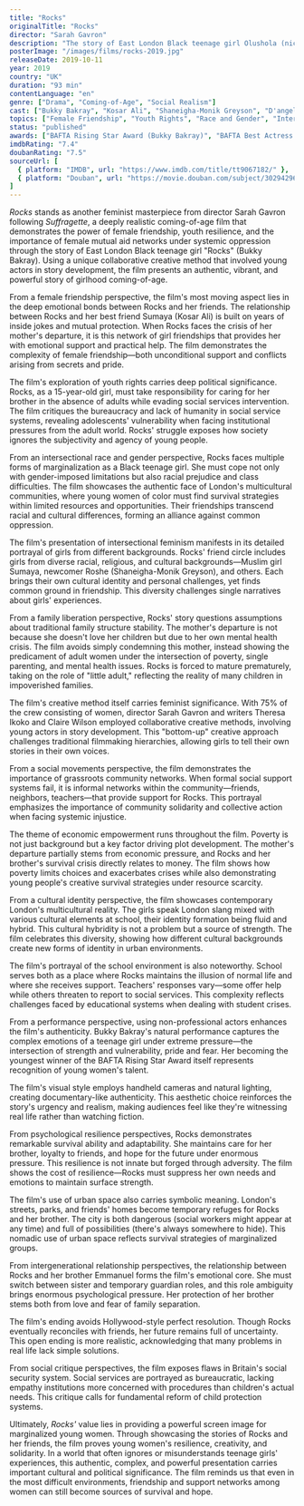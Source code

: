 ```yaml
---
title: "Rocks"
originalTitle: "Rocks"
director: "Sarah Gavron"
description: "The story of East London Black teenage girl Olushola (nicknamed 'Rocks') who must survive independently with her brother Emmanuel after their mother suddenly leaves home, evading social services. This coming-of-age drama showcases deep friendships between girls, urban youth resilience, and the vital role of female mutual aid networks in times of crisis through delicate perspective."
posterImage: "/images/films/rocks-2019.jpg"
releaseDate: 2019-10-11
year: 2019
country: "UK"
duration: "93 min"
contentLanguage: "en"
genre: ["Drama", "Coming-of-Age", "Social Realism"]
cast: ["Bukky Bakray", "Kosar Ali", "Shaneigha-Monik Greyson", "D'angelou Osei Kissiedu", "Ruby Stokes", "Tawheda-Khalil Campbell"]
topics: ["Female Friendship", "Youth Rights", "Race and Gender", "Intersectional Feminism", "Family Liberation", "Social Movements", "Economic Empowerment", "Cultural Identity"]
status: "published"
awards: ["BAFTA Rising Star Award (Bukky Bakray)", "BAFTA Best Actress Nomination", "BAFTA Outstanding British Film Nomination", "London Critics Circle Award British Film of the Year"]
imdbRating: "7.4"
doubanRating: "7.5"
sourceUrl: [
  { platform: "IMDB", url: "https://www.imdb.com/title/tt9067182/" },
  { platform: "Douban", url: "https://movie.douban.com/subject/30294296/" }
]
---
```


*Rocks* stands as another feminist masterpiece from director Sarah Gavron following *Suffragette*, a deeply realistic coming-of-age film that demonstrates the power of female friendship, youth resilience, and the importance of female mutual aid networks under systemic oppression through the story of East London Black teenage girl "Rocks" (Bukky Bakray). Using a unique collaborative creative method that involved young actors in story development, the film presents an authentic, vibrant, and powerful story of girlhood coming-of-age.

From a female friendship perspective, the film's most moving aspect lies in the deep emotional bonds between Rocks and her friends. The relationship between Rocks and her best friend Sumaya (Kosar Ali) is built on years of inside jokes and mutual protection. When Rocks faces the crisis of her mother's departure, it is this network of girl friendships that provides her with emotional support and practical help. The film demonstrates the complexity of female friendship—both unconditional support and conflicts arising from secrets and pride.

The film's exploration of youth rights carries deep political significance. Rocks, as a 15-year-old girl, must take responsibility for caring for her brother in the absence of adults while evading social services intervention. The film critiques the bureaucracy and lack of humanity in social service systems, revealing adolescents' vulnerability when facing institutional pressures from the adult world. Rocks' struggle exposes how society ignores the subjectivity and agency of young people.

From an intersectional race and gender perspective, Rocks faces multiple forms of marginalization as a Black teenage girl. She must cope not only with gender-imposed limitations but also racial prejudice and class difficulties. The film showcases the authentic face of London's multicultural communities, where young women of color must find survival strategies within limited resources and opportunities. Their friendships transcend racial and cultural differences, forming an alliance against common oppression.

The film's presentation of intersectional feminism manifests in its detailed portrayal of girls from different backgrounds. Rocks' friend circle includes girls from diverse racial, religious, and cultural backgrounds—Muslim girl Sumaya, newcomer Roshe (Shaneigha-Monik Greyson), and others. Each brings their own cultural identity and personal challenges, yet finds common ground in friendship. This diversity challenges single narratives about girls' experiences.

From a family liberation perspective, Rocks' story questions assumptions about traditional family structure stability. The mother's departure is not because she doesn't love her children but due to her own mental health crisis. The film avoids simply condemning this mother, instead showing the predicament of adult women under the intersection of poverty, single parenting, and mental health issues. Rocks is forced to mature prematurely, taking on the role of "little adult," reflecting the reality of many children in impoverished families.

The film's creative method itself carries feminist significance. With 75% of the crew consisting of women, director Sarah Gavron and writers Theresa Ikoko and Claire Wilson employed collaborative creative methods, involving young actors in story development. This "bottom-up" creative approach challenges traditional filmmaking hierarchies, allowing girls to tell their own stories in their own voices.

From a social movements perspective, the film demonstrates the importance of grassroots community networks. When formal social support systems fail, it is informal networks within the community—friends, neighbors, teachers—that provide support for Rocks. This portrayal emphasizes the importance of community solidarity and collective action when facing systemic injustice.

The theme of economic empowerment runs throughout the film. Poverty is not just background but a key factor driving plot development. The mother's departure partially stems from economic pressure, and Rocks and her brother's survival crisis directly relates to money. The film shows how poverty limits choices and exacerbates crises while also demonstrating young people's creative survival strategies under resource scarcity.

From a cultural identity perspective, the film showcases contemporary London's multicultural reality. The girls speak London slang mixed with various cultural elements at school, their identity formation being fluid and hybrid. This cultural hybridity is not a problem but a source of strength. The film celebrates this diversity, showing how different cultural backgrounds create new forms of identity in urban environments.

The film's portrayal of the school environment is also noteworthy. School serves both as a place where Rocks maintains the illusion of normal life and where she receives support. Teachers' responses vary—some offer help while others threaten to report to social services. This complexity reflects challenges faced by educational systems when dealing with student crises.

From a performance perspective, using non-professional actors enhances the film's authenticity. Bukky Bakray's natural performance captures the complex emotions of a teenage girl under extreme pressure—the intersection of strength and vulnerability, pride and fear. Her becoming the youngest winner of the BAFTA Rising Star Award itself represents recognition of young women's talent.

The film's visual style employs handheld cameras and natural lighting, creating documentary-like authenticity. This aesthetic choice reinforces the story's urgency and realism, making audiences feel like they're witnessing real life rather than watching fiction.

From psychological resilience perspectives, Rocks demonstrates remarkable survival ability and adaptability. She maintains care for her brother, loyalty to friends, and hope for the future under enormous pressure. This resilience is not innate but forged through adversity. The film shows the cost of resilience—Rocks must suppress her own needs and emotions to maintain surface strength.

The film's use of urban space also carries symbolic meaning. London's streets, parks, and friends' homes become temporary refuges for Rocks and her brother. The city is both dangerous (social workers might appear at any time) and full of possibilities (there's always somewhere to hide). This nomadic use of urban space reflects survival strategies of marginalized groups.

From intergenerational relationship perspectives, the relationship between Rocks and her brother Emmanuel forms the film's emotional core. She must switch between sister and temporary guardian roles, and this role ambiguity brings enormous psychological pressure. Her protection of her brother stems both from love and fear of family separation.

The film's ending avoids Hollywood-style perfect resolution. Though Rocks eventually reconciles with friends, her future remains full of uncertainty. This open ending is more realistic, acknowledging that many problems in real life lack simple solutions.

From social critique perspectives, the film exposes flaws in Britain's social security system. Social services are portrayed as bureaucratic, lacking empathy institutions more concerned with procedures than children's actual needs. This critique calls for fundamental reform of child protection systems.

Ultimately, *Rocks'* value lies in providing a powerful screen image for marginalized young women. Through showcasing the stories of Rocks and her friends, the film proves young women's resilience, creativity, and solidarity. In a world that often ignores or misunderstands teenage girls' experiences, this authentic, complex, and powerful presentation carries important cultural and political significance. The film reminds us that even in the most difficult environments, friendship and support networks among women can still become sources of survival and hope.